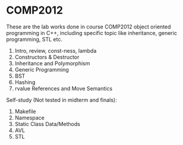 # COMP2012
These are the lab works done in course COMP2012 object oriented programming in C++, including specific topic like inheritance, generic programming, STL etc.
1. Intro, review, const-ness, lambda
2. Constructors & Destructor
3. Inheritance and Polymorphism
4. Generic Programming
5. BST
6. Hashing
7. rvalue References and Move Semantics

Self-study (Not tested in midterm and finals):
1. Makefile
2. Namespace
3. Static Class Data/Methods
4. AVL
5. STL
